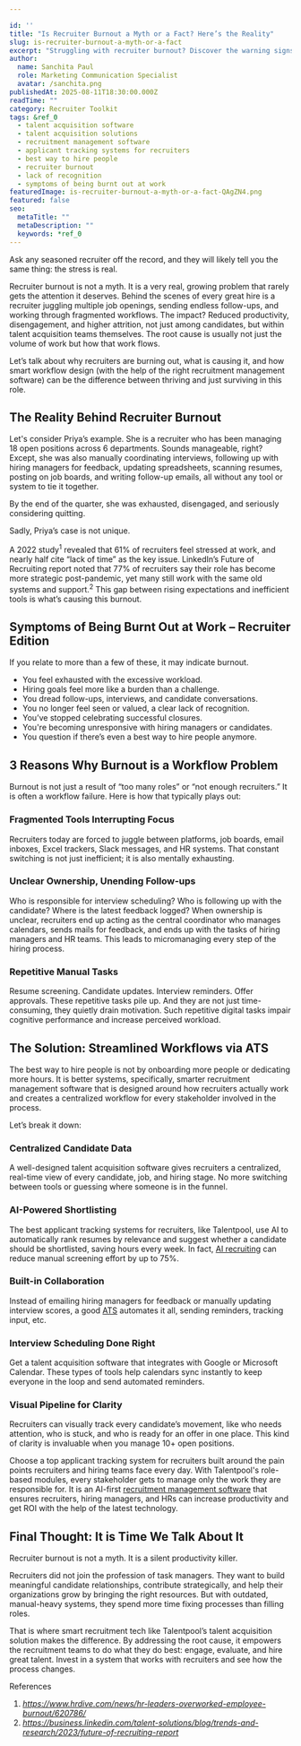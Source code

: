 ```yaml
---

id: ''
title: "Is Recruiter Burnout a Myth or a Fact? Here’s the Reality"
slug: is-recruiter-burnout-a-myth-or-a-fact
excerpt: "Struggling with recruiter burnout? Discover the warning signs, real causes, and how Talentpool recruitment management software is the ultimate fix in 2025."
author:
  name: Sanchita Paul
  role: Marketing Communication Specialist
  avatar: /sanchita.png
publishedAt: 2025-08-11T18:30:00.000Z
readTime: ""
category: Recruiter Toolkit
tags: &ref_0
  - talent acquisition software
  - talent acquisition solutions
  - recruitment management software
  - applicant tracking systems for recruiters
  - best way to hire people
  - recruiter burnout
  - lack of recognition
  - symptoms of being burnt out at work
featuredImage: is-recruiter-burnout-a-myth-or-a-fact-QAgZN4.png
featured: false
seo:
  metaTitle: ""
  metaDescription: ""
  keywords: *ref_0
---
```



Ask any seasoned recruiter off the record, and they will likely tell you the same thing: the stress is real.

Recruiter burnout is not a myth. It is a very real, growing problem that rarely gets the attention it deserves. Behind the scenes of every great hire is a recruiter juggling multiple job openings, sending endless follow-ups, and working through fragmented workflows. The impact? Reduced productivity, disengagement, and higher attrition, not just among candidates, but within talent acquisition teams themselves. The root cause is usually not just the volume of work but how that work flows.

Let’s talk about why recruiters are burning out, what is causing it, and how smart workflow design (with the help of the right recruitment management software) can be the difference between thriving and just surviving in this role.

## **The Reality Behind Recruiter Burnout**

Let's consider Priya’s example. She is a recruiter who has been managing 18 open positions across 6 departments. Sounds manageable, right? Except, she was also manually coordinating interviews, following up with hiring managers for feedback, updating spreadsheets, scanning resumes, posting on job boards, and writing follow-up emails, all without any tool or system to tie it together.

By the end of the quarter, she was exhausted, disengaged, and seriously considering quitting.

Sadly, Priya’s case is not unique.

A 2022 study<sup>1</sup> revealed that 61% of recruiters feel stressed at work, and nearly half cite “lack of time” as the key issue. LinkedIn’s Future of Recruiting report noted that 77% of recruiters say their role has become more strategic post-pandemic, yet many still work with the same old systems and support.<sup>2</sup> This gap between rising expectations and inefficient tools is what’s causing this burnout.

## **Symptoms of Being Burnt Out at Work – Recruiter Edition**

If you relate to more than a few of these, it may indicate burnout.

- You feel exhausted with the excessive workload.
- Hiring goals feel more like a burden than a challenge.
- You dread follow-ups, interviews, and candidate conversations.
- You no longer feel seen or valued, a clear lack of recognition.
- You’ve stopped celebrating successful closures.
- You're becoming unresponsive with hiring managers or candidates.
- You question if there’s even a best way to hire people anymore.

## **3 Reasons Why Burnout is a Workflow Problem**

Burnout is not just a result of “too many roles” or “not enough recruiters.” It is often a workflow failure. Here is how that typically plays out:

### **Fragmented Tools Interrupting Focus**

Recruiters today are forced to juggle between platforms, job boards, email inboxes, Excel trackers, Slack messages, and HR systems. That constant switching is not just inefficient; it is also mentally exhausting.

### **Unclear Ownership, Unending Follow-ups**

Who is responsible for interview scheduling? Who is following up with the candidate? Where is the latest feedback logged? When ownership is unclear, recruiters end up acting as the central coordinator who manages calendars, sends mails for feedback, and ends up with the tasks of hiring managers and HR teams. This leads to micromanaging every step of the hiring process.

### **Repetitive Manual Tasks**

Resume screening. Candidate updates. Interview reminders. Offer approvals. These repetitive tasks pile up. And they are not just time-consuming, they quietly drain motivation. Such repetitive digital tasks impair cognitive performance and increase perceived workload.

## **The Solution: Streamlined Workflows via ATS**

The best way to hire people is not by onboarding more people or dedicating more hours. It is better systems, specifically, smarter recruitment management software that is designed around how recruiters actually work and creates a centralized workflow for every stakeholder involved in the process.

Let’s break it down:

### **Centralized Candidate Data**

A well-designed talent acquisition software gives recruiters a centralized, real-time view of every candidate, job, and hiring stage. No more switching between tools or guessing where someone is in the funnel.

### **AI-Powered Shortlisting**

The best applicant tracking systems for recruiters, like Talentpool, use AI to automatically rank resumes by relevance and suggest whether a candidate should be shortlisted, saving hours every week. In fact, [AI recruiting](https://www.thetalentpool.ai/blogs/how-ai-recruiting-is-changing-talent-acquisition-in-2025/) can reduce manual screening effort by up to 75%.

### **Built-in Collaboration**

Instead of emailing hiring managers for feedback or manually updating interview scores, a good [ATS](https://www.thetalentpool.ai/blogs/choosing-the-right-ats-key-features-to-look-for-in-2025/) automates it all, sending reminders, tracking input, etc.

### **Interview Scheduling Done Right**

Get a talent acquisition software that integrates with Google or Microsoft Calendar. These types of tools help calendars sync instantly to keep everyone in the loop and send automated reminders.

### **Visual Pipeline for Clarity**

Recruiters can visually track every candidate’s movement, like who needs attention, who is stuck, and who is ready for an offer in one place. This kind of clarity is invaluable when you manage 10+ open positions.

Choose a top applicant tracking system for recruiters built around the pain points recruiters and hiring teams face every day. With Talentpool's role-based modules, every stakeholder gets to manage only the work they are responsible for. It is an AI-first [recruitment management software](https://www.thetalentpool.ai/blogs/the-ultimate-guide-to-selecting-the-right-recruitment-software/) that ensures recruiters, hiring managers, and HRs can increase productivity and get ROI with the help of the latest technology.

## **Final Thought: It is Time We Talk About It**

Recruiter burnout is not a myth. It is a silent productivity killer.

Recruiters did not join the profession of task managers. They want to build meaningful candidate relationships, contribute strategically, and help their organizations grow by bringing the right resources. But with outdated, manual-heavy systems, they spend more time fixing processes than filling roles.

That is where smart recruitment tech like Talentpool’s talent acquisition solution makes the difference. By addressing the root cause, it empowers the recruitment teams to do what they do best: engage, evaluate, and hire great talent. Invest in a system that works with recruiters and see how the process changes.

References

1. _<https://www.hrdive.com/news/hr-leaders-overworked-employee-burnout/620786/>_
2. _<https://business.linkedin.com/talent-solutions/blog/trends-and-research/2023/future-of-recruiting-report>_
